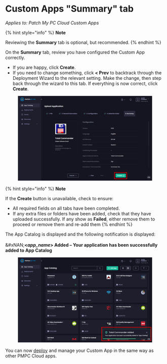 # Custom Apps "Summary" tab

_Applies to: Patch My PC Cloud Custom Apps_

{% hint style="info" %}
**Note**

Reviewing the **Summary** tab is optional, but recommended.
{% endhint %}

On the **Summary** tab, review you have configured the Custom App correctly.

* If you are happy, click **Create**.
* If you need to change something, click **< Prev** to backtrack through the Deployment Wizard to the relevant setting. Make the change, then step back through the wizard to this tab. If everything is now correct, click **Create**.

<figure><img src="/_images/gitbook/image%20%28206%29.png" alt="Clicking “Create” on the “Summary” page "><figcaption></figcaption></figure>

{% hint style="info" %}
**Note**

If the **Create** button is unavailable, check to ensure:

* All required fields on all tabs have been completed.
* If any extra files or folders have been added, check that they have uploaded successfully. If any show as **Failed**, either remove them to proceed or remove them and re-add them
{% endhint %}

The App Catalog is displayed and the following notification is displayed:\
\
&#xNAN;**<**_**app\_name**_**> Added – Your application has been successfully added to App Catalog**

<figure><img src="/_images/gitbook/image%20%28207%29.png" alt="“<app_name> Added – Your application has been successfully added to App Catalog” notification"><figcaption></figcaption></figure>

You can now [deploy](../../cloud-deployments/) and manage your Custom App in the same way as other PMPC Cloud apps.

